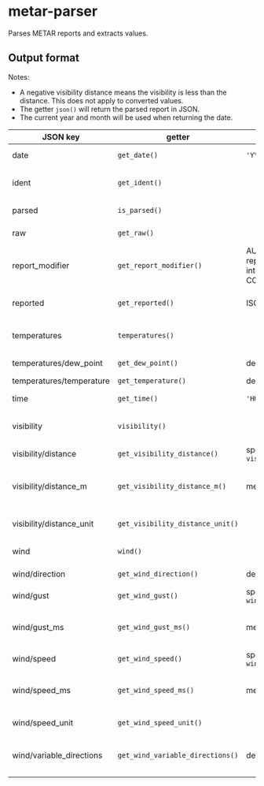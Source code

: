 # metar-parser
Parses METAR reports and extracts values.

## Output format
Notes:
- A negative visibility distance means the visibility is less than the distance. This does not apply to converted values.
- The getter `json()` will return the parsed report in JSON.
- The current year and month will be used when returning the date.

| **JSON key** | **getter** | **unit** | **datatype** | **description** |
|-|-|-|-|-|
| date | `get_date()` | `'YYYY-MM-DD'` | string | date of report |
| ident | `get_ident()` |  | string | weather station identifier |
| parsed | `is_parsed()` |  | boolean | parsed status |
| raw | `get_raw()` |  | string | input METAR |
| report_modifier | `get_report_modifier()` | AUTO=a fully automated report with no human intervention or oversight, COR=a corrected report | string |  |
| reported | `get_reported()` | ISO 8601 | string | date and time of report |
| temperatures | `temperatures()` |  | object | contains temperature data |
| temperatures/dew_point | `get_dew_point()` | degrees Celsius | int | dew point temperature |
| temperatures/temperature | `get_temperature()` | degrees Celsius | int | temperature |
| time | `get_time()` | `'HH:MM'` | string | time of report |
| visibility | `visibility()` |  | object | contains visibility data |
| visibility/distance | `get_visibility_distance()` | specified by `visibility/distance_unit` | int | visibility distance |
| visibility/distance_m | `get_visibility_distance_m()` | meters | int or float | converted visibility distance in meters |
| visibility/distance_unit | `get_visibility_distance_unit()` |  | int | unit of visibility distance |
| wind | `wind()` |  | object | contains wind data |
| wind/direction | `get_wind_direction()` | degrees or `'VRB'` | int or string | wind direction |
| wind/gust | `get_wind_gust()` | specified by `wind/speed_unit` | int | gust speed |
| wind/gust_ms | `get_wind_gust_ms()` | meters per second | int or float | converted gust speed in meters per second |
| wind/speed | `get_wind_speed()` | specified by `wind/speed_unit` | int | wind speed |
| wind/speed_ms | `get_wind_speed_ms()` | meters per second | int or float | converted wind speed in meters per second |
| wind/speed_unit | `get_wind_speed_unit()` |  | int | unit of wind speed |
| wind/variable_directions | `get_wind_variable_directions()` | degrees | list | contains variable wind directions |
